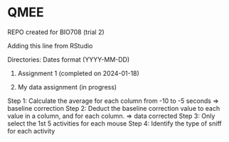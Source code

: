 # QMEE
REPO created for BIO708 (trial 2)

Adding this line from RStudio

Directories: Dates format (YYYY-MM-DD)

1) Assignment 1 (completed on 2024-01-18)

2) My data assignment (in progress)

  Step 1: Calculate the average for each column from -10 to -5 seconds => baseline correction
  Step 2: Deduct the baseline correction value to each value in a column, and for each column. => data corrected
  Step 3: Only select the 1st 5 activities for each mouse
  Step 4: Identify the type of sniff for each activity